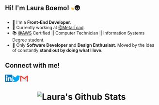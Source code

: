 ## Hi! I'm Laura Boemo! <img src="https://github.com/LauraBoemo/LauraBoemo/blob/main/LauraGifImagem/Hi.gif" width="12px">👽
   - 👾 I'm a **Front-End Developer**.
   - 🎨 Currently working at <a href="https://www.metaltoad.com/"> @MetalToad</a>.
   - 📚 <a href="aws.amazon.com"> @AWS</a> Certified || Computer Technician || Information Systems Degree student.
   - 🚀 Only <b>Software Developer</b> and <b>Design Enthusiast</b>. Moved by the idea of constantly <b>stand out by doing what I love</b>.

## Connect with me! 
<a href="https://www.linkedin.com/in/LauraBoemo/">
  <img align="left" alt="Laura Boemo | Linkedin" width="24px" src="https://github.com/LauraBoemo/LauraBoemo/blob/main/LauraGifImagem/Linkedin.svg" />
</a> &nbsp;&nbsp;
<a href="https://twitter.com/LauraButForCode">
  <img align="left" alt="Laura Boemo | Twitter" width="26px" src="https://github.com/LauraBoemo/LauraBoemo/blob/main/LauraGifImagem/Twitter.svg" />
</a> &nbsp;&nbsp;
<a href="mailto:lauraboemo@gmail.com">
  <img align="left" alt="Laura Boemo | Gmail" width="26px"  src="https://github.com/LauraBoemo/LauraBoemo/blob/main/LauraGifImagem/Gmail.svg" />
</a>
  
<h1 align="center">
   <img alt="Laura's Github Stats" src="https://github-readme-stats.vercel.app/api?username=LauraBoemo&show_icons=true&count_private=true&theme=tokyonight&hide_border=true" />
</h1>
